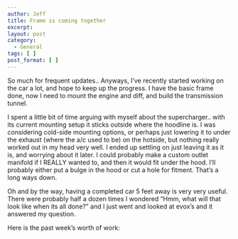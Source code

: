 ```yaml
---
author: Jeff
title: Frame is coming together
excerpt:
layout: post
category:
  - General
tags: [ ]
post_format: [ ]
---
```

So much for frequent updates.. Anyways, I’ve recently started working on the car a lot, and hope to keep up the progress. I have the basic frame done, now I need to mount the engine and diff, and build the transmission tunnel.

  
I spent a little bit of time arguing with myself about the supercharger.. with its current mounting setup it sticks outside where the hoodline is. I was considering cold-side mounting options, or perhaps just lowering it to under the exhaust (where the a/c used to be) on the hotside, but nothing really worked out in my head very well. I ended up settling on just leaving it as it is, and worrying about it later. I could probably make a custom outlet manifold if I REALLY wanted to, and then it would fit under the hood. I’ll probably either put a bulge in the hood or cut a hole for fitment. That’s a long ways down.  
  
Oh and by the way, having a completed car 5 feet away is very very useful. There were probably half a dozen times I wondered “Hmm, what will that look like when its all done?” and I just went and looked at evox’s and it answered my question.  
  
Here is the past week’s worth of work:
